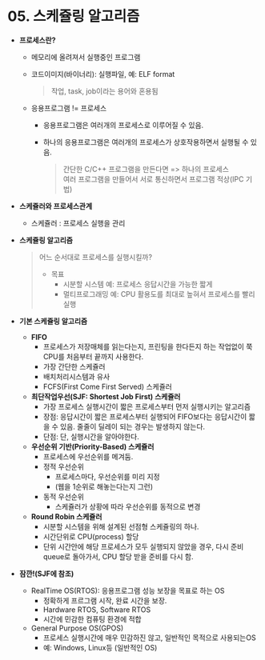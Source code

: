 # 05. 스케쥴링 알고리즘

* **프로세스란?**
  * 메모리에 올려져서 실행중인 프로그램
  * 코드이미지\(바이너리\): 실행파일, 예: ELF format

    > 작업, task, job이라는 용어와 혼용됨

  * 응용프로그램 != 프로세스
    * 응용프로그램은 여러개의 프로세스로 이루어질 수 있음.
    * 하나의 응용프로그램은 여러개의 프로세스가 상호작용하면서 실행될 수 있음.

      > 간단한 C/C++ 프로그램을 만든다면 =&gt; 하나의 프로세스  
      > 여러 프로그램을 만들어서 서로 통신하면서 프로그램 적상\(IPC 기법\)
* **스케쥴러와 프로세스관계**
  * 스케쥴러 : 프로세스 실행을 관리 



* **스케쥴링 알고리즘**

  > 어느 순서대로 프로세스를 실행시킬까?
  >
  > * 목표
  >   * 시분할 시스템 예: 프로세스 응답시간을 가능한 짧게
  >   * 멀티프로그래밍 예: CPU 활용도를 최대로 높혀서 프로세스를 빨리 실행

* **기본 스케쥴링 알고리즘**
  * **FIFO**
    * 프로세스가 저장매체를 읽는다는지, 프린팅을 한다든지 하는 작업없이 쭉 CPU를 처음부터 끝까지 사용한다.
    * 가장 간단한 스케쥴러
    * 배치처리시스템과 유사
    * FCFS\(First Come First Served\) 스케쥴러
  * **최단작업우선\(SJF: Shortest Job First\) 스케쥴러**
    * 가장 프로세스 실행시간이 짧은 프로세스부터 먼저 실행시키는 알고리즘
    * 장점: 응답시간이 짧은 프로세스부터 실행되어 FIFO보다는 응답시간이 짧을 수 있음. 줄줄이 딜레이 되는 경우는 발생하지 않는다.
    * 단점: 단, 실행시간을 알아야한다.
  * **우선순위 기반\(Priority-Based\) 스케쥴러**
    * 프로세스에 우선순위를 메겨둠.
    * 정적 우선순위
      * 프로세스마다, 우선순위를 미리 지정
      * \(웹을 1순위로 해놓는다는지 그런\)
    * 동적 우선순위
      * 스케쥴러가 상황에 따라 우선순위를 동적으로 변경
  * **Round Robin 스케쥴러**
    * 시분할 시스템을 위해 설계된 선점형 스케쥴링의 하나.
    * 시간단위로 CPU\(process\) 할당
    * 단위 시간안에 해당 프로세스가 모두 실행되지 않았을 경우, 다시 준비 queue로 돌아가서, CPU 할당 받을 준비를 다시 함.



* **잠깐!\(SJF에 참조\)**
  * RealTime OS\(RTOS\): 응용프로그램 성능 보장을 목표로 하는 OS
    * 정확하게 프르그램 시작, 완료 시간을 보장.
    * Hardware RTOS, Software RTOS
    * 시간에 민감한 컴퓨팅 환경에 적합
  * General Purpose OS\(GPOS\)
    * 프로세스 실행시간에 매우 민감하진 않고, 일반적인 목적으로 사용되는OS
    * 예: Windows, Linux등 \(일반적인 OS\)


